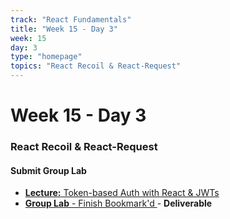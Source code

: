 ```yaml
---
track: "React Fundamentals"
title: "Week 15 - Day 3"
week: 15
day: 3
type: "homepage"
topics: "React Recoil & React-Request"
---
```



# Week 15 - Day 3

### React Recoil & React-Request
#### Submit Group Lab 


- [**Lecture:** Token-based Auth with React & JWTs](/react-fundamentals/week-15/day-3/lecture-materials/token-based-auth-with-react-and-jwts)
- [**Group Lab** - Finish Bookmark'd ](/react-fundamentals/week-15/day-3/labs/bookmarkd-lab) - **Deliverable**